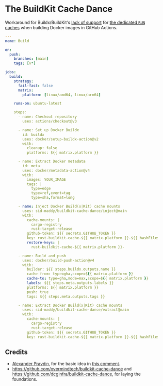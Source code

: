 # The BuildKit Cache Dance

Workaround for Buildx/BuildKit's [lack of support](https://github.com/moby/buildkit/issues/1512) for
[the dedicated `RUN` caches](https://docs.docker.com/build/cache/#use-the-dedicated-run-cache) when building Docker
images in GitHub Actions.

```yaml
---
name: Build

on:
  push:
    branches: [main]
    tags: [v*]

jobs:
  build:
    strategy:
      fail-fast: false
      matrix:
        platform: [linux/amd64, linux/arm64]

    runs-on: ubuntu-latest

    steps:
      - name: Checkout repository
        uses: actions/checkout@v3

      - name: Set up Docker Buildx
        id: buildx
        uses: docker/setup-buildx-action@v2
        with:
          cleanup: false
          platforms: ${{ matrix.platform }}

      - name: Extract Docker metadata
        id: meta
        uses: docker/metadata-action@v4
        with:
          images: YOUR_IMAGE
          tags: |
            type=edge
            type=ref,event=tag
            type=sha,format=long

      - name: Inject Docker Build(x|Kit) cache mounts
        uses: sid-maddy/buildkit-cache-dance/inject@main
        with:
          cache-mounts: |
            cargo-registry
            rust-target-release
          github-token: ${{ secrets.GITHUB_TOKEN }}
          key: rust-buildkit-cache-${{ matrix.platform }}-${{ hashFiles('Cargo.toml', 'Cargo.lock') }}
          restore-keys: |
            rust-buildkit-cache-${{ matrix.platform }}-

      - name: Build and push
        uses: docker/build-push-action@v4
        with:
          builder: ${{ steps.buildx.outputs.name }}
          cache-from: type=gha,scope=${{ matrix.platform }}
          cache-to: type=gha,mode=max,scope=${{ matrix.platform }}
          labels: ${{ steps.meta.outputs.labels }}
          platforms: ${{ matrix.platform }}
          push: true
          tags: ${{ steps.meta.outputs.tags }}

      - name: Extract Docker Build(x|Kit) cache mounts
        uses: sid-maddy/buildkit-cache-dance/extract@main
        with:
          cache-mounts: |
            cargo-registry
            rust-target-release
          github-token: ${{ secrets.GITHUB_TOKEN }}
          key: rust-buildkit-cache-${{ matrix.platform }}-${{ hashFiles('Cargo.toml', 'Cargo.lock') }}
```

## Credits

- [Alexander Pravdin](https://github.com/speller), for the basic idea in
[this comment](https://github.com/moby/buildkit/issues/1512#issuecomment-1319736671).
- <https://github.com/overmindtech/buildkit-cache-dance> and <https://github.com/dcginfra/buildkit-cache-dance>, for
laying the foundations.
